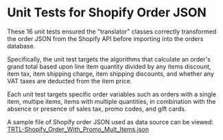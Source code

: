 # Unit Tests for Shopify Order JSON

These 16 unit tests ensured the "translator" classes correctly transformed the order JSON from the Shopify API before importing into the orders database.

Specifically, the unit test targets the algorithms that calculate an order's grand total based upon line item quantity divided by any items discount, item tax, item shipping charge, item shipping discounts, and whether any VAT taxes are deducted from the item price.

Each unit test targets specific order variables such as orders with a single item, multipe items, items with multiple quantities, in combination with the absence or presence of sales tax, promo codes, and gift cards.

A sample file of Shopify order JSON used as data source can be viewed: [TRTL-Shopify_Order_With_Promo_Mult_Items.json](/UnitTests/Data/TRTL-Shopify_Order_With_Promo_Mult_Items.json)